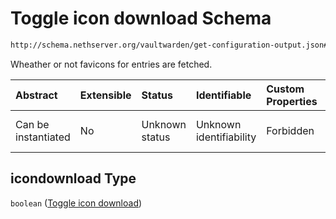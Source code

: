 # Toggle icon download Schema

```txt
http://schema.nethserver.org/vaultwarden/get-configuration-output.json#/properties/icondownload
```

Wheather or not favicons for entries are fetched.

| Abstract            | Extensible | Status         | Identifiable            | Custom Properties | Additional Properties | Access Restrictions | Defined In                                                                                          |
| :------------------ | :--------- | :------------- | :---------------------- | :---------------- | :-------------------- | :------------------ | :-------------------------------------------------------------------------------------------------- |
| Can be instantiated | No         | Unknown status | Unknown identifiability | Forbidden         | Allowed               | none                | [get-configuration-output.json\*](vaultwarden/get-configuration-output.json "open original schema") |

## icondownload Type

`boolean` ([Toggle icon download](get-configuration-output-properties-toggle-icon-download.md))
